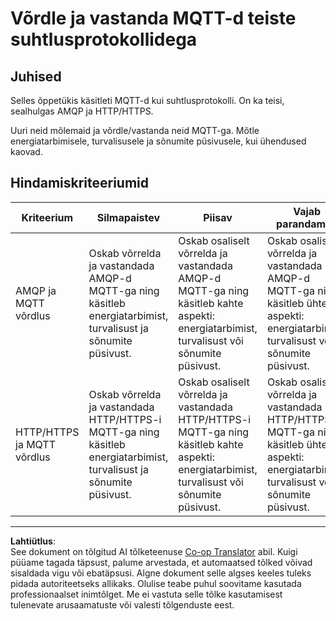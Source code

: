 <!--
CO_OP_TRANSLATOR_METADATA:
{
  "original_hash": "0d4033cdd7b5b5475c63770102e38480",
  "translation_date": "2025-10-11T11:23:35+00:00",
  "source_file": "1-getting-started/lessons/4-connect-internet/assignment.md",
  "language_code": "et"
}
-->
# Võrdle ja vastanda MQTT-d teiste suhtlusprotokollidega

## Juhised

Selles õppetükis käsitleti MQTT-d kui suhtlusprotokolli. On ka teisi, sealhulgas AMQP ja HTTP/HTTPS.

Uuri neid mõlemaid ja võrdle/vastanda neid MQTT-ga. Mõtle energiatarbimisele, turvalisusele ja sõnumite püsivusele, kui ühendused kaovad.

## Hindamiskriteeriumid

| Kriteerium | Silmapaistev | Piisav | Vajab parandamist |
| ---------- | ------------ | ------ | ----------------- |
| AMQP ja MQTT võrdlus | Oskab võrrelda ja vastandada AMQP-d MQTT-ga ning käsitleb energiatarbimist, turvalisust ja sõnumite püsivust. | Oskab osaliselt võrrelda ja vastandada AMQP-d MQTT-ga ning käsitleb kahte aspekti: energiatarbimist, turvalisust või sõnumite püsivust. | Oskab osaliselt võrrelda ja vastandada AMQP-d MQTT-ga ning käsitleb ühte aspekti: energiatarbimist, turvalisust või sõnumite püsivust. |
| HTTP/HTTPS ja MQTT võrdlus | Oskab võrrelda ja vastandada HTTP/HTTPS-i MQTT-ga ning käsitleb energiatarbimist, turvalisust ja sõnumite püsivust. | Oskab osaliselt võrrelda ja vastandada HTTP/HTTPS-i MQTT-ga ning käsitleb kahte aspekti: energiatarbimist, turvalisust või sõnumite püsivust. | Oskab osaliselt võrrelda ja vastandada HTTP/HTTPS-i MQTT-ga ning käsitleb ühte aspekti: energiatarbimist, turvalisust või sõnumite püsivust. |

---

**Lahtiütlus**:  
See dokument on tõlgitud AI tõlketeenuse [Co-op Translator](https://github.com/Azure/co-op-translator) abil. Kuigi püüame tagada täpsust, palume arvestada, et automaatsed tõlked võivad sisaldada vigu või ebatäpsusi. Algne dokument selle algses keeles tuleks pidada autoriteetseks allikaks. Olulise teabe puhul soovitame kasutada professionaalset inimtõlget. Me ei vastuta selle tõlke kasutamisest tulenevate arusaamatuste või valesti tõlgenduste eest.